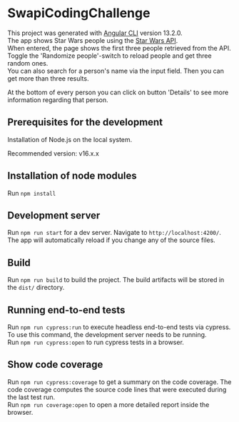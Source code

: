 # SwapiCodingChallenge

This project was generated with [Angular CLI](https://github.com/angular/angular-cli) version 13.2.0.\
The app shows Star Wars people using the [Star Wars API](https://swapi.dev/). \
When entered, the page shows the first three people retrieved from the API. Toggle the 'Randomize people'-switch to reload people and get three random ones. \
You can also search for a person's name via the input field. Then you can get more than three results.

At the bottom of every person you can click on button 'Details' to see more information regarding that person.

## Prerequisites for the development

Installation of Node.js on the local system.

Recommended version: v16.x.x

## Installation of node modules

Run `npm install`

## Development server

Run `npm run start` for a dev server. Navigate to `http://localhost:4200/`. The app will automatically reload if you change any of the source files.

## Build

Run `npm run build` to build the project. The build artifacts will be stored in the `dist/` directory.

## Running end-to-end tests

Run `npm run cypress:run` to execute headless end-to-end tests via cypress. To use this command, the development server needs to be running.\
Run `npm run cypress:open` to run cypress tests in a browser.

## Show code coverage
Run `npm run cypress:coverage` to get a summary on the code coverage. The code coverage computes the source code lines that were executed during the last test run.\
Run `npm run coverage:open` to open a more detailed report inside the browser.
